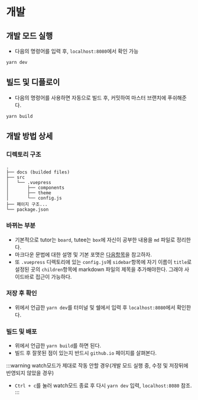 # 개발

## 개발 모드 실행

- 다음의 명령어를 입력 후, `localhost:8080`에서 확인 가능

```bash
yarn dev
```

## 빌드 및 디플로이

- 다음의 명령어를 사용하면 자동으로 빌드 후, 커밋하여 마스터 브랜치에 푸쉬해준다.

```bash
yarn build
```

## 개발 방법 상세

### 디렉토리 구조

```
.
├── docs (builded files)
├── src
│   └── .vuepress 
│       ├── components
│       ├── theme 
│       └── config.js 
├── 페이지 구조...
└── package.json
```

### 바뀌는 부분

- 기본적으로 tutor는 `board`, tutee는 `box`에 자신이 공부한 내용을 `md` 파일로 정리한다.
- 마크다운 문법에 대한 설명 및 기본 포맷은 [다음항목](./example)을 참고하자.
- 또 `.vuepress` 디렉토리에 있는 `config.js`에 `sidebar`항목에 자기 이름이 `title`로  설정된 곳의 `children`항목에 markdown 파일의 제목을 추가해야한다. 그래야 사이드바로 접근이 가능하다.

### 저장 후 확인

- 위에서 언급한 `yarn dev`를 터미널 및 쉘에서 입력 후 `localhost:8080`에서 확인한다.

### 빌드 및 배포

- 위에서 언급한 `yarn build`를 하면 된다.
- 빌드 후 잘못된 점이 있는지 반드시 `github.io` 페이지를 살펴본다.

:::warning watch모드가 제대로 작동 안할 경우(개발 모드 실행 중, 수정 및 저장뒤에 반영되지 않았을 경우)
- `Ctrl + c`를 눌러 watch모드 종료 후 다시 `yarn dev` 입력, `localhost:8080` 참조.
:::